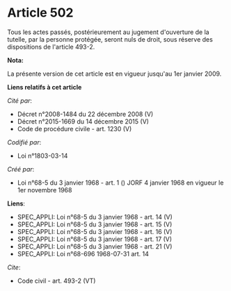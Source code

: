# Article 502

Tous les actes passés, postérieurement au jugement d'ouverture de la tutelle, par la personne protégée, seront nuls de droit,
sous réserve des dispositions de l'article 493-2.

**Nota:**

La présente version de cet article est en vigueur jusqu'au 1er janvier 2009.

**Liens relatifs à cet article**

_Cité par_:

  - Décret n°2008-1484 du 22 décembre 2008 (V)
  - Décret n°2015-1669 du 14 décembre 2015 (V)
  - Code de procédure civile - art. 1230 (V)

_Codifié par_:

  - Loi n°1803-03-14

_Créé par_:

  - Loi n°68-5 du 3 janvier 1968 - art. 1 () JORF 4 janvier 1968 en vigueur le 1er novembre 1968

**Liens**:

  - SPEC_APPLI: Loi n°68-5 du 3 janvier 1968 - art. 14 (V)
  - SPEC_APPLI: Loi n°68-5 du 3 janvier 1968 - art. 15 (V)
  - SPEC_APPLI: Loi n°68-5 du 3 janvier 1968 - art. 16 (V)
  - SPEC_APPLI: Loi n°68-5 du 3 janvier 1968 - art. 17 (V)
  - SPEC_APPLI: Loi n°68-5 du 3 janvier 1968 - art. 21 (V)
  - SPEC_APPLI: Loi n°68-696 1968-07-31 art. 14

_Cite_:

  - Code civil - art. 493-2 (VT)
